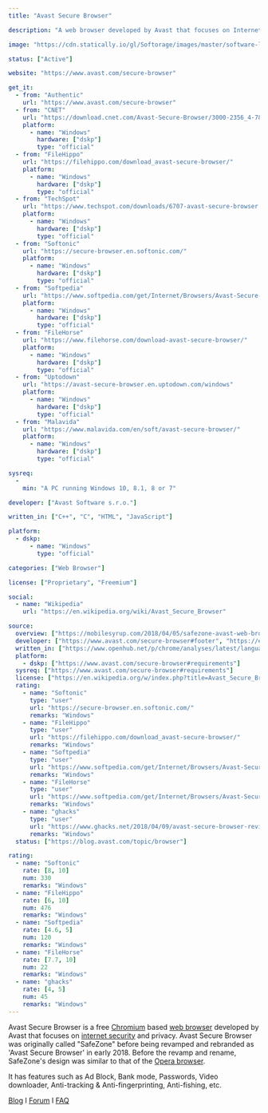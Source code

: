 ```yaml
---
title: "Avast Secure Browser"

description: "A web browser developed by Avast that focuses on Internet security and privacy"

image: "https://cdn.statically.io/gl/Softorage/images/master/software-logo/avast-secure-browser.png"

status: ["Active"]

website: "https://www.avast.com/secure-browser"

get_it:
  - from: "Authentic"
    url: "https://www.avast.com/secure-browser"
  - from: "CNET"
    url: "https://download.cnet.com/Avast-Secure-Browser/3000-2356_4-78042444.html"
    platform:
      - name: "Windows"
        hardware: ["dskp"]
        type: "official"
  - from: "FileHippo"
    url: "https://filehippo.com/download_avast-secure-browser/"
    platform:
      - name: "Windows"
        hardware: ["dskp"]
        type: "official"
  - from: "TechSpot"
    url: "https://www.techspot.com/downloads/6707-avast-secure-browser.html"
    platform:
      - name: "Windows"
        hardware: ["dskp"]
        type: "official"
  - from: "Softonic"
    url: "https://secure-browser.en.softonic.com/"
    platform:
      - name: "Windows"
        hardware: ["dskp"]
        type: "official"
  - from: "Softpedia"
    url: "https://www.softpedia.com/get/Internet/Browsers/Avast-Secure-Browser.shtml"
    platform:
      - name: "Windows"
        hardware: ["dskp"]
        type: "official"
  - from: "FileHorse"
    url: "https://www.filehorse.com/download-avast-secure-browser/"
    platform:
      - name: "Windows"
        hardware: ["dskp"]
        type: "official"
  - from: "Uptodown"
    url: "https://avast-secure-browser.en.uptodown.com/windows"
    platform:
      - name: "Windows"
        hardware: ["dskp"]
        type: "official"
  - from: "Malavida"
    url: "https://www.malavida.com/en/soft/avast-secure-browser/"
    platform:
      - name: "Windows"
        hardware: ["dskp"]
        type: "official"

sysreq:
  -
    min: "A PC running Windows 10, 8.1, 8 or 7"

developer: ["Avast Software s.r.o."]

written_in: ["C++", "C", "HTML", "JavaScript"]

platform:
  - dskp:
      - name: "Windows"
        type: "official"

categories: ["Web Browser"]

license: ["Proprietary", "Freemium"]

social:
  - name: "Wikipedia"
    url: "https://en.wikipedia.org/wiki/Avast_Secure_Browser"

source:
  overview: ["https://mobilesyrup.com/2018/04/05/safezone-avast-web-browser-security/", "http://techdows.com/2016/03/avast-free-antivirus-safe-zone-browser.html", "https://en.wikipedia.org/w/index.php?title=Avast_Secure_Browser&oldid=936662567", "https://www.ghacks.net/2018/04/09/avast-secure-browser-review/", "https://support.avast.com/en-in/article/Secure-Browser-FAQ#idt_0130"]
  developer: ["https://www.avast.com/secure-browser#footer", "https://en.wikipedia.org/w/index.php?title=Avast_Secure_Browser&oldid=936662567"]
  written_in: ["https://www.openhub.net/p/chrome/analyses/latest/languages_summary#analyses_language_table"]
  platform:
    - dskp: ["https://www.avast.com/secure-browser#requirements"]
  sysreq: ["https://www.avast.com/secure-browser#requirements"]
  license: ["https://en.wikipedia.org/w/index.php?title=Avast_Secure_Browser&oldid=936662567", "https://www.avast.com/eula"]
  rating:
    - name: "Softonic"
      type: "user"
      url: "https://secure-browser.en.softonic.com/"
      remarks: "Windows"
    - name: "FileHippo"
      type: "user"
      url: "https://filehippo.com/download_avast-secure-browser/"
      remarks: "Windows"
    - name: "Softpedia"
      type: "user"
      url: "https://www.softpedia.com/get/Internet/Browsers/Avast-Secure-Browser.shtml"
      remarks: "Windows"
    - name: "FileHorse"
      type: "user"
      url: "https://www.softpedia.com/get/Internet/Browsers/Avast-Secure-Browser.shtml"
      remarks: "Windows"
    - name: "ghacks"
      type: "user"
      url: "https://www.ghacks.net/2018/04/09/avast-secure-browser-review/"
      remarks: "Windows"
  status: ["https://blog.avast.com/topic/browser"]

rating:
  - name: "Softonic"
    rate: [8, 10]
    num: 330
    remarks: "Windows"
  - name: "FileHippo"
    rate: [6, 10]
    num: 476
    remarks: "Windows"
  - name: "Softpedia"
    rate: [4.6, 5]
    num: 120
    remarks: "Windows"
  - name: "FileHorse"
    rate: [7.7, 10]
    num: 22
    remarks: "Windows"
  - name: "ghacks"
    rate: [4, 5]
    num: 45
    remarks: "Windows"
---
```

  Avast Secure Browser is a free [Chromium](/software/chromium-web-browser/) based [web browser](/categories/web-browser/) developed by Avast that focuses on [internet security](/categories/security-software/) and privacy. Avast Secure Browser was originally called "SafeZone" before being revamped and rebranded as 'Avast Secure Browser' in early 2018. Before the revamp and rename, SafeZone's design was similar to that of the [Opera browser](/software/opera-web-browser/).
  
  It has features such as Ad Block, Bank mode, Passwords, Video downloader, Anti-tracking & Anti-fingerprinting, Anti-fishing, etc.
  
  [Blog](https://blog.avast.com/topic/browser) I [Forum](https://forum.avast.com/index.php?board=78.0) I [FAQ](https://support.avast.com/en-in/article/Secure-Browser-FAQ)
